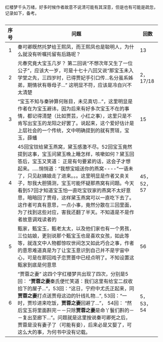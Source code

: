 红楼梦千头万绪，好多时候作者故意不说清可能有其深意，但是也有可能是疏忽，记录如下，备考。

## 

|   序号     | 问题 | 回数|
|:-----:|----------------------------------------|-----|
| 1 |  秦可卿既然托梦给王熙凤，而王熙凤也是聪明人，为什么就没有听嘱托留有后路呢？        |  13 |
| 2 |  元春究竟大宝玉几岁？  第二回说“不想次年又生了一位公子”，应该大一岁，可是十七十八回又说“那宝玉未入学堂之先，三四岁时，已得贾妃手引口传...名分虽系姊弟，期情状有辱母子...” 这明显不符，应该是冷自兴不太清楚     |  2，17/18 |
| 3 |  “宝玉不知与秦钟算何账目，未见真切...”，这里明显是作者在为宝玉避讳，因为后来有好多次宝玉不在的事情，都记得清楚（比如贾芸，小红之事），这里只是不肯写出宝玉的龙阳之好罢了。说起来，这个爱好估计是上层社会的一个传统，文中明确提到的就有贾琏，宝玉，薛蟠      |  15 |
| 4 | 45回宝钗给黛玉燕窝，黛玉感激不尽。52回宝玉竟然提到这事，宝玉问黛玉晚上睡怎样，咳嗽如何？黛玉回答后，宝玉又笑道： 正是有句要紧的话，这会子才想起来。.....悄悄道：“我想宝姐送你的燕窝----”一语未了，只见赵姨娘走了进来。。。这里明显是作者又卖关子，恕我大胆猜测，宝玉可能怀疑那燕窝有问题。今天看到57回才知道宝玉怕一直吃宝钗家的燕窝不太好意思，暗暗回了贾母，这样黛玉燕窝可以一直吃下去了。这作者可真有意思，一点小事，竟然分散在三回里面，为了找到这些对应，害我还翻了半天。不知道是不是作者故意调戏读者的|45，52，57|
| 5 | 甄家，甄宝玉，甄老太太，以及他们家也有一个男孩，三位姑娘，更别说那个甄宝玉也是喜欢女孩，如此等等，就连文中人物都惊叹世间怎又如此巧合之事，作者的意思难道真是为了让宝玉意识到自己并不是宇宙中心，可是在那回戏子恋贾蔷中已经点明了。不知设置这甄家到底是何意思 | 56 |
| 6 | “贾蓉之妻” 这四个字红楼梦共出现了四次，分别是5回： “**贾蓉之妻**秦氏便忙笑道：我们这里有给宝二叔收拾下的屋子...”，53回：“这日，宁府中尤氏正起来，同**贾蓉之妻**打点送贾母这边的针线礼物...”, 53回：“一时，贾珍进来吃饭，**贾蓉之妻**回避了...”， 54回： “然后宝玉将里面斟完－－只除**贾蓉之妻**是命丫鬟们斟的－－复出至廊下...”。问题就是这里按说秦可卿死之后，贾蓉是没有妻子了（可能有妾），后来必是又娶了，可这么大的事，为何书中没有记载。|5， 53， 54|
